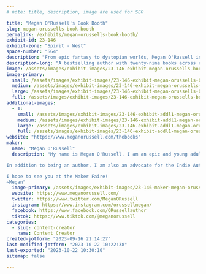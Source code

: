```yaml
---
# note: title, description, image are used for SEO

title: "Megan O'Russell's Book Booth"
slug: megan-orussells-book-booth
permalink: /exhibits/megan-orussells-book-booth/
exhibit-id: 23-146
exhibit-zone: "Spirit - West"
space-number: "SG4"
description: "From epic fantasy to dystopian worlds, Megan O'Russell invites you to escape into adventure."
description-long: "A bestselling author with twenty-nine books across eight series, Megan O'Russell's work ranges from epic fantasy to dystopian adventures and has reached more than half-a-million readers worldwide. Browse for your next adventure, and snag this opportunity to meet the author!"
image: /assets/images/exhibit-images/23-146-exhibit-megan-orussells-book-booth-megan-book-halo-higher-res-large.jpg
image-primary: 
  small: /assets/images/exhibit-images/23-146-exhibit-megan-orussells-book-booth-megan-book-halo-higher-res-small.jpg
  medium: /assets/images/exhibit-images/23-146-exhibit-megan-orussells-book-booth-megan-book-halo-higher-res-medium.jpg
  large: /assets/images/exhibit-images/23-146-exhibit-megan-orussells-book-booth-megan-book-halo-higher-res-large.jpg
  full: /assets/images/exhibit-images/23-146-exhibit-megan-orussells-book-booth-megan-book-halo-higher-res-full.jpg
additional-images: 
  - 1:
    small: /assets/images/exhibit-images/23-146-exhibit-addl1-megan-orussells-book-booth-image0-32-small.jpeg
    medium: /assets/images/exhibit-images/23-146-exhibit-addl1-megan-orussells-book-booth-image0-32-medium.jpeg
    large: /assets/images/exhibit-images/23-146-exhibit-addl1-megan-orussells-book-booth-image0-32-large.jpeg
    full: /assets/images/exhibit-images/23-146-exhibit-addl1-megan-orussells-book-booth-image0-32-full.jpeg
website: "https://www.meganorussell.com/thebooks"
maker: 
  name: "Megan O'Russell"
  description: "My name is Megan O'Russell. I am an epic and young adult fantasy author with twenty-nine books across eight series.

In addition to being an author, I am also an advocate for the Indie Author community and dedicated to helping new authors begin their path to publication. 

I hope to see you at the Maker Faire!
~Megan"
  image-primary: /assets/images/exhibit-images/23-146-maker-megan-orussells-book-booth-ink-worlds-press-logo-c2-1-medium.png
  website: https://www.meganorussell.com/
  twitter: https://www.twitter.com/MeganORussell
  instagram: https://www.instagram.com/orussellmegan/
  facebook: https://www.facebook.com/ORussellauthor
  tiktok: https://www.tiktok.com/@meganorussell
categories: 
  - slug: content-creator
    name: Content Creator
created-jotform: "2023-09-16 21:14:27"
last-modified-jotform: "2023-10-22 10:22:38"
last-exported: "2023-10-22 10:30:10"
sitemap: false

---
```

